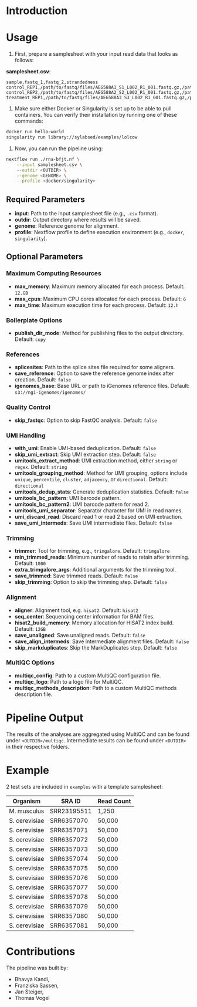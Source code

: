 # Introduction

# Usage
1. First, prepare a samplesheet with your input read data that looks as follows:

**samplesheet.csv**:

```csv
sample,fastq_1,fastq_2,strandedness
control_REP1,/path/to/fastq/files/AEG588A1_S1_L002_R1_001.fastq.gz,/path/to/fastq/files/AEG588A1_S1_L002_R2_001.fastq.gz,auto
control_REP2,/path/to/fastq/files/AEG588A2_S2_L002_R1_001.fastq.gz,/path/to/fastq/files/AEG588A2_S2_L002_R2_001.fastq.gz,forward
treatment_REP1,/path/to/fastq/files/AEG588A3_S3_L002_R1_001.fastq.gz,/path/to/fastq/files/AEG588A3_S3_L002_R2_001.fastq.gz,reverse
```
1. Make sure either Docker or Singularity is set up to be able to pull containers. You can verify their installation by running one of these commands:
```bash
docker run hello-world
singularity run library://sylabsed/examples/lolcow
```
1. Now, you can run the pipeline using:
```bash
nextflow run ./rna-bfjt.nf \
    --input samplesheet.csv \
    --outdir <OUTDIR> \
    --genome <GENOME> \
    --profile <docker/singularity>
```

## Required Parameters
- **input**: Path to the input samplesheet file (e.g., `.csv` format).
- **outdir**: Output directory where results will be saved.
- **genome**: Reference genome for alignment.
- **profile**: Nextflow profile to define execution environment (e.g., `docker`, `singularity`).

## Optional Parameters
### Maximum Computing Resources
- **max_memory**: Maximum memory allocated for each process. Default: `12.GB`
- **max_cpus**: Maximum CPU cores allocated for each process. Default: `6`
- **max_time**: Maximum execution time for each process. Default: `12.h`

### Boilerplate Options
- **publish_dir_mode**: Method for publishing files to the output directory. Default: `copy`

### References
- **splicesites**: Path to the splice sites file required for some aligners.
- **save_reference**: Option to save the reference genome index after creation. Default: `false`
- **igenomes_base**: Base URL or path to iGenomes reference files. Default: `s3://ngi-igenomes/igenomes/`

### Quality Control
- **skip_fastqc**: Option to skip FastQC analysis. Default: `false`

### UMI Handling
- **with_umi**: Enable UMI-based deduplication. Default: `false`
- **skip_umi_extract**: Skip UMI extraction step. Default: `false`
- **umitools_extract_method**: UMI extraction method, either `string` or `regex`. Default: `string`
- **umitools_grouping_method**: Method for UMI grouping, options include `unique`, `percentile`, `cluster`, `adjacency`, or `directional`. Default: `directional`
- **umitools_dedup_stats**: Generate deduplication statistics. Default: `false`
- **umitools_bc_pattern**: UMI barcode pattern.
- **umitools_bc_pattern2**: UMI barcode pattern for read 2.
- **umitools_umi_separator**: Separator character for UMI in read names.
- **umi_discard_read**: Discard read 1 or read 2 based on UMI extraction.
- **save_umi_intermeds**: Save UMI intermediate files. Default: `false`

### Trimming
- **trimmer**: Tool for trimming, e.g., `trimgalore`. Default: `trimgalore`
- **min_trimmed_reads**: Minimum number of reads to retain after trimming. Default: `1000`
- **extra_trimgalore_args**: Additional arguments for the trimming tool.
- **save_trimmed**: Save trimmed reads. Default: `false`
- **skip_trimming**: Option to skip the trimming step. Default: `false`

### Alignment
- **aligner**: Alignment tool, e.g. `hisat2`. Default: `hisat2`
- **seq_center**: Sequencing center information for BAM files.
- **hisat2_build_memory**: Memory allocation for HISAT2 index build. Default: `12GB`
- **save_unaligned**: Save unaligned reads. Default: `false`
- **save_align_intermeds**: Save intermediate alignment files. Default: `false`
- **skip_markduplicates**: Skip the MarkDuplicates step. Default: `false`

### MultiQC Options
- **multiqc_config**: Path to a custom MultiQC configuration file.
- **multiqc_logo**: Path to a logo file for MultiQC.
- **multiqc_methods_description**: Path to a custom MultiQC methods description file.

# Pipeline Output
The results of the analyses are aggregated using MultiQC and can be found under `<OUTDIR>/multiqc`. Intermediate results can be found under `<OUTDIR>` in their respective folders.

# Example
2 test sets are included in `examples` with a template samplesheet:

| Organism       | SRA ID        | Read Count |
|----------------|---------------|------------|
| M. musculus    | SRR23195511   |  1,250     |
| S. cerevisiae  | SRR6357070    | 50,000     |
| S. cerevisiae  | SRR6357071    | 50,000     |
| S. cerevisiae  | SRR6357072    | 50,000     |
| S. cerevisiae  | SRR6357073    | 50,000     |
| S. cerevisiae  | SRR6357074    | 50,000     |
| S. cerevisiae  | SRR6357075    | 50,000     |
| S. cerevisiae  | SRR6357076    | 50,000     |
| S. cerevisiae  | SRR6357077    | 50,000     |
| S. cerevisiae  | SRR6357078    | 50,000     |
| S. cerevisiae  | SRR6357079    | 50,000     |
| S. cerevisiae  | SRR6357080    | 50,000     |
| S. cerevisiae  | SRR6357081    | 50,000     |

# Contributions
The pipeline was built by:
- Bhavya Kandi, 
- Franziska Sassen, 
- Jan Steiger, 
- Thomas Vogel